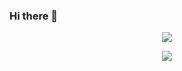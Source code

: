 ### Hi there 👋


<p align='center'>
<img align="center" src="https://github-readme-stats.vercel.app/api?username=Meteors27&count_private=true&include_all_commits=false&hide_border=true&show_icons=true&text_color=FFFFFF&icon_color=FFFFFF&title_color=FFFFFF&bg_color=0,D16BA5,86A8E7,5FFBF1" />
</p>
<p align='center'>
<img align="center" src="https://github-readme-stats.vercel.app/api/top-langs/?username=Meteors27&layout=compact&card_width=415&text_color=FFFFFF&title_color=FFFFFF&icon_color=FFFFFF&bg_color=0,D16BA5,86A8E7,5FFBF1" />
</p>



<!--
**Meteors27/Meteors27** is a ✨ _special_ ✨ repository because its `README.md` (this file) appears on your GitHub profile.

Here are some ideas to get you started:

- 🔭 I’m currently working on ...
- 🌱 I’m currently learning ...
- 👯 I’m looking to collaborate on ...
- 🤔 I’m looking for help with ...
- 💬 Ask me about ...
- 📫 How to reach me: ...
- 😄 Pronouns: ...
- ⚡ Fun fact: ...
-->

